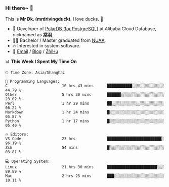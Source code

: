 ### Hi there~ 🫡

This is **Mr Dk. (mrdrivingduck)**. I love ducks. 🦆

- 🍊 Developer of [PolarDB (for PostgreSQL)](https://github.com/ApsaraDB/PolarDB-for-PostgreSQL) at Alibaba Cloud Database, nicknamed as **棠羽**.
- 👨‍🎓 Bachelor / Master graduated from [NUAA](https://en.wikipedia.org/wiki/Nanjing_University_of_Aeronautics_and_Astronautics).
- 🔥 Interested in system software.
- 🔗 [Email](mailto:mrdrivingduck@gmail.com) / [Blog](https://mrdrivingduck.github.io/blog/) / [ZhiHu](https://www.zhihu.com/people/zhang-jing-tang-78)

<!--START_SECTION:waka-->
📊 **This Week I Spent My Time On** 

```text
🕑︎ Time Zone: Asia/Shanghai

💬 Programming Languages: 
C                        10 hrs 43 mins      ███████████░░░░░░░░░░░░░░   44.79 % 
Other                    5 hrs 30 mins       ██████░░░░░░░░░░░░░░░░░░░   23.02 % 
Perl                     1 hr 29 mins        ██░░░░░░░░░░░░░░░░░░░░░░░   06.22 % 
Markdown                 1 hr 24 mins        █░░░░░░░░░░░░░░░░░░░░░░░░   05.87 % 
Python                   1 hr 17 mins        █░░░░░░░░░░░░░░░░░░░░░░░░   05.40 % 

🔥 Editors: 
VS Code                  23 hrs              ████████████████████████░   96.19 % 
Zsh                      54 mins             █░░░░░░░░░░░░░░░░░░░░░░░░   03.81 % 

💻 Operating System: 
Linux                    21 hrs 30 mins      ██████████████████████░░░   89.89 % 
Mac                      2 hrs 25 mins       ███░░░░░░░░░░░░░░░░░░░░░░   10.11 % 
```


<!--END_SECTION:waka-->

<!-- ![Mr Dk.'s GitHub Stats](https://github-readme-stats.vercel.app/api?username=mrdrivingduck&count_private&show_icons=true&theme=buefy) -->

<!-- ![Most Used Languages](https://github-readme-stats.vercel.app/api/top-langs/?username=mrdrivingduck&exclude_repo=mips32-CPU,snort-tcp-socket&theme=buefy&layout=compact&langs_count=10) -->


<!--
**mrdrivingduck/mrdrivingduck** is a ✨ _special_ ✨ repository because its `README.md` (this file) appears on your GitHub profile.

Here are some ideas to get you started:

- 🔭 I’m currently working on ...
- 🌱 I’m currently learning ...
- 👯 I’m looking to collaborate on ...
- 🤔 I’m looking for help with ...
- 💬 Ask me about ...
- 📫 How to reach me: ...
- 😄 Pronouns: ...
- ⚡ Fun fact: ...
-->
